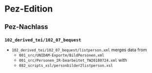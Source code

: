 # Pez-Edition

## Pez-Nachlass

### `102_derived_tei/102_07_bequest`

* `102_derived_tei/102_07_bequest/listperson.xml` merges data from
  * `001_src/UNIDAM-Exporte/BildPersonen.xml`
  * `001_src/Personen_IR-bearbeitet_TW20180724.xml` with
  * `082_scripts_xsl/personbilder2listperson.xsl`
